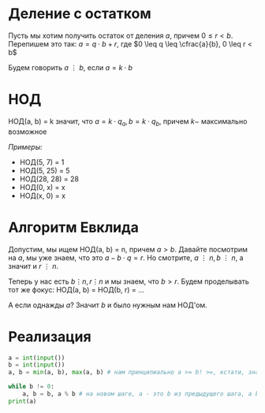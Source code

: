 # Деление с остатком

Пусть мы хотим получить остаток от деления $a % b = r$, причем $0 \leq r < b$. Перепишем это так: $a = q\cdot b + r$, где $0 \leq q \leq \cfrac{a}{b}, 0 \leq r < b$

Будем говорить $a \ \vdots \ b$, если $a = k \cdot b$

# НОД

НОД(a, b) = k значит, что $a = k \cdot q_a, b = k \cdot q_b$, причем $k -$ максимально возможное

*Примеры:* 

- НОД(5, 7) = 1
- НОД(5, 25) = 5
- НОД(28, 28) = 28
- НОД(0, х) = х
- НОД(х, 0) = х

# Алгоритм Евклида

Допустим, мы ищем НОД(a, b) = n, причем $a > b$. Давайте посмотрим на $a % b$, мы уже знаем, что это $a - b \cdot q = r$. Но смотрите, $a \ \vdots \ n, b \ \vdots \ n$, а значит и $r \ \vdots \ n$.

Теперь у нас есть $b \vdots n, r \vdots n$ и мы знаем, что $b > r$. Будем проделывать тот же фокус: НОД(a, b) = НОД(b, r) = ...

А если однажды $a % b = 0$? Значит $b$ и было нужным нам НОД'ом.

# Реализация

```python
a = int(input())
b = int(input())
a, b = min(a, b), max(a, b) # нам принципиально a >= b! >=, кстати, значит, что наш алгоритм не сломается, например, при вычислении НОД(100500, 100500)

while b != 0:
	a, b = b, a % b # на новом шаге, а - это b из предыдущего шага, а b - это r из объяснения или просто остаток от деления
print(a)
```
